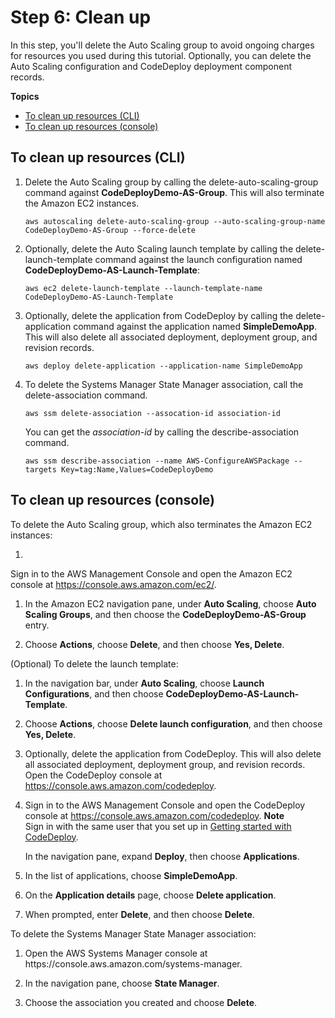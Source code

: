 # Step 6: Clean up<a name="tutorials-auto-scaling-group-clean-up"></a>

In this step, you'll delete the Auto Scaling group to avoid ongoing charges for resources you used during this tutorial\. Optionally, you can delete the Auto Scaling configuration and CodeDeploy deployment component records\.

**Topics**
+ [To clean up resources \(CLI\)](#tutorials-auto-scaling-group-clean-up-cli)
+ [To clean up resources \(console\)](#tutorials-auto-scaling-group-clean-up-console)

## To clean up resources \(CLI\)<a name="tutorials-auto-scaling-group-clean-up-cli"></a>

1. Delete the Auto Scaling group by calling the delete\-auto\-scaling\-group command against **CodeDeployDemo\-AS\-Group**\. This will also terminate the Amazon EC2 instances\. 

   ```
   aws autoscaling delete-auto-scaling-group --auto-scaling-group-name CodeDeployDemo-AS-Group --force-delete
   ```

1. Optionally, delete the Auto Scaling launch template by calling the delete\-launch\-template command against the launch configuration named **CodeDeployDemo\-AS\-Launch\-Template**:

   ```
   aws ec2 delete-launch-template --launch-template-name CodeDeployDemo-AS-Launch-Template
   ```

1. Optionally, delete the application from CodeDeploy by calling the delete\-application command against the application named **SimpleDemoApp**\. This will also delete all associated deployment, deployment group, and revision records\. 

   ```
   aws deploy delete-application --application-name SimpleDemoApp
   ```

1. To delete the Systems Manager State Manager association, call the delete\-association command\.

   ```
   aws ssm delete-association --assocation-id association-id
   ```

   You can get the *association\-id* by calling the describe\-association command\.

   ```
   aws ssm describe-association --name AWS-ConfigureAWSPackage --targets Key=tag:Name,Values=CodeDeployDemo
   ```

## To clean up resources \(console\)<a name="tutorials-auto-scaling-group-clean-up-console"></a>

To delete the Auto Scaling group, which also terminates the Amazon EC2 instances:

1. 

   Sign in to the AWS Management Console and open the Amazon EC2 console at [https://console\.aws\.amazon\.com/ec2/](https://console.aws.amazon.com/ec2/)\.

1. In the Amazon EC2 navigation pane, under **Auto Scaling**, choose **Auto Scaling Groups**, and then choose the **CodeDeployDemo\-AS\-Group** entry\.

1. Choose **Actions**, choose **Delete**, and then choose **Yes, Delete**\.

\(Optional\) To delete the launch template:

1.  In the navigation bar, under **Auto Scaling**, choose **Launch Configurations**, and then choose **CodeDeployDemo\-AS\-Launch\-Template**\.

1. Choose **Actions**, choose **Delete launch configuration**, and then choose **Yes, Delete**\.

1. Optionally, delete the application from CodeDeploy\. This will also delete all associated deployment, deployment group, and revision records\. Open the CodeDeploy console at [https://console\.aws\.amazon\.com/codedeploy](https://console.aws.amazon.com/codedeploy)\.

1. Sign in to the AWS Management Console and open the CodeDeploy console at [https://console\.aws\.amazon\.com/codedeploy](https://console.aws.amazon.com/codedeploy)\.
**Note**  
Sign in with the same user that you set up in [Getting started with CodeDeploy](getting-started-codedeploy.md)\.

   In the navigation pane, expand **Deploy**, then choose **Applications**\.

   

1. In the list of applications, choose **SimpleDemoApp**\.

1. On the **Application details** page, choose **Delete application**\.

1. When prompted, enter **Delete**, and then choose **Delete**\. 

To delete the Systems Manager State Manager association:

1. Open the AWS Systems Manager console at https://console\.aws\.amazon\.com/systems\-manager\.

1. In the navigation pane, choose **State Manager**\.

1. Choose the association you created and choose **Delete**\.